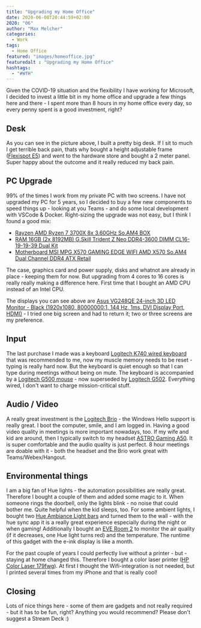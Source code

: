 ```yaml
---
title: "Upgrading my Home Office"
date: 2020-06-08T20:44:59+02:00
2020: "06"
author: "Max Melcher"
categories:
  - Work
tags:
  - Home Office
featured: "images/homeoffice.jpg"
featuredalt : "Upgrading my Home Office"
hashtags: 
  - "#WfH"
---
```


Given the COVID-19 situation and the flexibility I have working for Microsoft, I decided to invest a little bit in my home office and upgrade a few things here and there - I spent more than 8 hours in my home office every day, so every  penny spent is a good investment, right? <!--more-->

## Desk
As you can see in the picture above, I built a pretty big desk. If I sit to much I get terrible back pain, thats why bought a height adjustable frame ([Flexispot E5](https://amzn.to/2XF7P1W)) and went to the hardware store and bought a 2 meter panel. Super happy about the outcome and it really reduced my back pain.

## PC Upgrade
99% of the times I work from my private PC with two screens.  I have not upgraded my PC for 5 years, so I decided to buy a few new components to speed things up - looking at you Teams - and do some local development with VSCode & Docker. Right-sizing the upgrade was not easy, but I think I found a good mix:

  * [Rayzen AMD Ryzen 7 3700X 8x 3.60GHz So.AM4 BOX](https://amzn.to/2TS42x6)
  * [RAM 16GB (2x 8192MB) G.Skill Trident Z Neo DDR4-3600 DIMM CL16-19-19-39 Dual Kit](https://amzn.to/2ZNc91S)
  * [Motherboard MSI MPG X570 GAMING EDGE WIFI AMD X570 So.AM4 Dual Channel DDR4 ATX Retail](https://amzn.to/3dhBVz4)

The case, graphics card and power supply, disks and whatnot are already in place - keeping them for now. But upgrading from 4 cores to 16 cores is really really making a difference here. First time that I bought an AMD CPU instead of an Intel CPU.

The displays you can see above are [Asus VG248QE 24-inch 3D LED Monitor - Black (1920x1080, 80000000:1, 144 Hz, 1ms, DVI Display Port, HDMI)](https://amzn.to/3cho3Um) - I tried one big screen and had to return it; two or three screens are my preference.

## Input
The last purchase I made was a keyboard [Logitech K740 wired keyboard](https://amzn.to/2BgJCaP) that was recommended to me, now my muscle memory needs to be reset - typing is really hard now. But the keyboard is quiet enough so that I can type during meetings without being on mute. The keyboard is accompanied by a [Logitech G500 mouse](https://amzn.to/2May5fj) - now superseded by [Logitech G502](https://amzn.to/2XdKOEb). Everything wired, I don't want to charge mission-critical stuff.

## Audio / Video
A really great investment is the [Logitech Brio](https://amzn.to/2ZOsbZi) - the Windows Hello support is really great. I boot the computer, smile, and I am logged in.
Having a good video quality in meetings is more important nowadays, too. 
If my wife and kid are around, then I typically switch to my headset [ASTRO Gaming A50](https://amzn.to/2XGQYfl). It is super comfortable and the audio quality is just perfect. 8 hour meetings are doable with it - both the headset and the Brio work great with Teams/Webex/Hangout.

## Environmental things
I am a big fan of Hue lights - the automation possibilities are really great. Therefore I bought a couple of them and added some magic to it. When someone rings the doorbell, only the lights blink - no noise that could bother me. Quite helpful when the kid sleeps, too. 
For some ambient lights, I bought two [Hue Ambiance Light bars](https://amzn.to/2XLGX1s) and turned them to the wall - with the hue sync app it is a really great experience especially during the night or when gaming!
Additionally I bought an [EVE Room 2](https://amzn.to/3gAE37m) to monitor the air quality (if it decreases, one Hue light turns red) and the temperature. The runtime of this gadget with the e-ink display is like a month.

For the past couple of years I could perfectly live without a printer - but - staying at home changed this. Therefore I bought a color laser printer ([HP Color Laser 179fwg](https://amzn.to/2ZM0Dnv)). At first I thought the Wifi-integration is not needed, but I printed several times from my iPhone and that is really cool! 

## Closing
Lots of nice things here - some of them are gadgets and not really required - but it has to be fun, right? 
Anything you would recommend? Please don't suggest a Stream Deck :)
